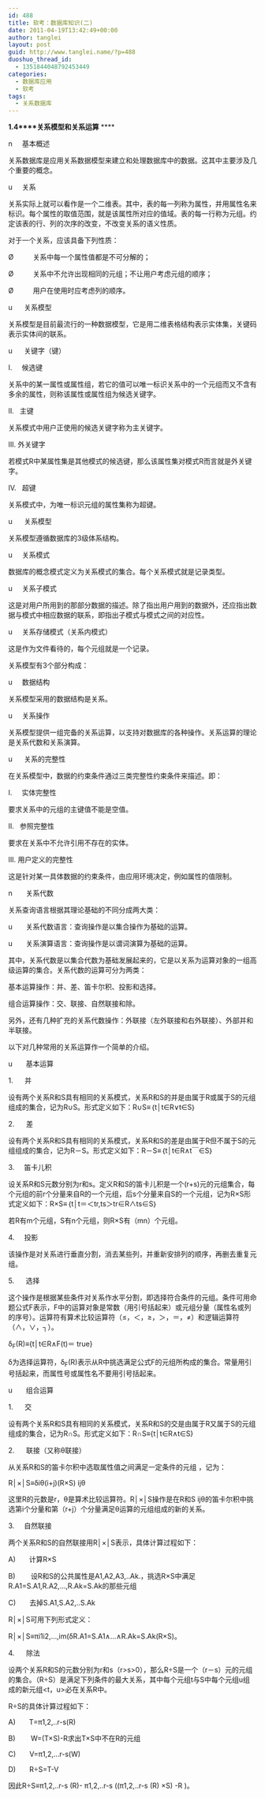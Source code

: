 ```yaml
---
id: 488
title: 软考：数据库知识(二)
date: 2011-04-19T13:42:49+00:00
author: tanglei
layout: post
guid: http://www.tanglei.name/?p=488
duoshuo_thread_id:
  - 1351844048792453449
categories:
  - 数据库应用
  - 软考
tags:
  - 关系数据库
---
```

**1.4****关系模型和关系运算** ****

n     基本概述

关系数据库是应用关系数据模型来建立和处理数据库中的数据。这其中主要涉及几个重要的概念。

u     关系

关系实际上就可以看作是一个二维表。其中，表的每一列称为属性，并用属性名来标识。每个属性的取值范围，就是该属性所对应的值域。表的每一行称为元组。约定该表的行、列的次序的改变，不改变关系的语义性质。

对于一个关系，应该具备下列性质：

Ø          关系中每一个属性值都是不可分解的；

Ø          关系中不允许出现相同的元组；不让用户考虑元组的顺序；

Ø          用户在使用时应考虑列的顺序。

u      关系模型

关系模型是目前最流行的一种数据模型，它是用二维表格结构表示实体集，关键码表示实体间的联系。

u      关键字（键）

I.     候选键

关系中的某一属性或属性组，若它的值可以唯一标识关系中的一个元组而又不含有多余的属性，则称该属性或属性组为候选关键字。

II.   主键

关系模式中用户正使用的候选关键字称为主关键字。

III. 外关键字

若模式R中某属性集是其他模式的候选键，那么该属性集对模式R而言就是外关键字。

IV.   超键

关系模式中，为唯一标识元组的属性集称为超键。

u      关系模型

关系模型遵循数据库的3级体系结构。

u     关系模式

数据库的概念模式定义为关系模式的集合。每个关系模式就是记录类型。

u     关系子模式

这是对用户所用到的那部分数据的描述。除了指出用户用到的数据外，还应指出数据与模式中相应数据的联系，即指出子模式与模式之间的对应性。

u     关系存储模式（关系内模式）

这是作为文件看待的，每个元组就是一个记录。

关系模型有3个部分构成：

u     数据结构

关系模型采用的数据结构是关系。

u     关系操作

关系模型提供一组完备的关系运算，以支持对数据库的各种操作。关系运算的理论是关系代数和关系演算。

u      关系的完整性

在关系模型中，数据的约束条件通过三类完整性约束条件来描述。即：

I.     实体完整性

要求关系中的元组的主键值不能是空值。

II.   参照完整性

要求在关系中不允许引用不存在的实体。

III. 用户定义的完整性

这是针对某一具体数据的约束条件，由应用环境决定，例如属性的值限制。

n       关系代数

关系查询语言根据其理论基础的不同分成两大类：

u       关系代数语言：查询操作是以集合操作为基础的运算。

u       关系演算语言：查询操作是以谓词演算为基础的运算。

其中，关系代数是以集合代数为基础发展起来的，它是以关系为运算对象的一组高级运算的集合。关系代数的运算可分为两类：

基本运算操作：并、差、笛卡尔积、投影和选择。

组合运算操作：交、联接、自然联接和除。

另外，还有几种扩充的关系代数操作：外联接（左外联接和右外联接）、外部并和半联接。

以下对几种常用的关系运算作一个简单的介绍。

u       基本运算

1.      并

设有两个关系R和S具有相同的关系模式，关系R和S的并是由属于R或属于S的元组组成的集合，记为R∪S。形式定义如下：R∪S≡｛t│t∈R∨t∈S｝

2.      差

设有两个关系R和S具有相同的关系模式，关系R和S的差是由属于R但不属于S的元组组成的集合，记为R－S。形式定义如下：R－S≡｛t│t∈R∧t￣∈S｝

3.     笛卡儿积

设关系R和S元数分别为r和s。定义R和S的笛卡儿积是一个(r+s)元的元组集合，每个元组的前r个分量来自R的一个元组，后s个分量来自S的一个元组，记为R×S形式定义如下：R×S≡｛t│t＝＜tr,ts＞tr∈R∧ts∈S｝

若R有m个元组，S有n个元组，则R×S有（mn）个元组。

4.     投影

该操作是对关系进行垂直分割，消去某些列，并重新安排列的顺序，再删去重复元组。

5.      选择

这个操作是根据某些条件对关系作水平分割，即选择符合条件的元组。条件可用命题公式F表示，F中的运算对象是常数（用引号括起来）或元组分量（属性名或列的序号）。运算符有算术比较运算符（≤，＜，≥，＞，＝，≠）和逻辑运算符（∧，∨，┐）。

δ<sub>F</sub>(R)≡{t│t∈R∧F(t)＝ true}

δ为选择运算符，δ<sub>F</sub>(R)表示从R中挑选满足公式F的元组所构成的集合。常量用引号括起来，而属性号或属性名不要用引号括起来。

u       组合运算

1.      交

设有两个关系R和S具有相同的关系模式，关系R和S的交是由属于R又属于S的元组组成的集合，记为R∩S。形式定义如下：R∩S≡{t│t∈R∧t∈S}

2.      联接（又称θ联接）

从关系R和S的笛卡尔积中选取属性值之间满足一定条件的元组 ，记为：

R│×│S≡δiθ(i+j)(R×S) ijθ

这里R的元数是r，θ是算术比较运算符。R│×│S操作是在R和S ijθ的笛卡尔积中挑选第i个分量和第（r+j）个分量满足θ运算的元组组成的新的关系。

3.     自然联接

两个关系R和S的自然联接用R│×│S表示，具体计算过程如下：

A)       计算R×S

B)        设R和S的公共属性是A1,A2,A3,..Ak.，挑选R×S中满足R.A1=S.A1,R.A2,&#8230;,R.Ak=S.Ak的那些元组

C)       去掉S.A1,S.A2,..S.Ak

R│×│S可用下列形式定义：

R│×│S≡πi1i2,&#8230;,im(δR.A1=S.A1∧&#8230;∧R.Ak=S.Ak(R×S)。

4.      除法

设两个关系R和S的元数分别为r和s（r>s>0），那么R÷S是一个（r－s）元的元组的集合。（R÷S）是满足下列条件的最大关系，其中每个元组t与S中每个元组u组成的新元组<t，u>必在关系R中。

R÷S的具体计算过程如下：

A)       T=π1,2,..r-s(R)

B)        W=(T×S)-R求出T×S中不在R的元组

C)       V=π1,2,&#8230;r-s(W)

D)       R÷S=T-V

因此R÷S≡π1,2,..r-s (R)- π1,2,..r-s ((π1,2,..r-s (R) ×S) -R )。
